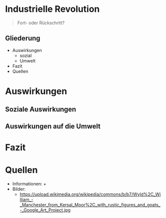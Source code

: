 # Industrielle Revolution
> Fort- oder Rückschritt?



## Gliederung


+ Auswirkungen
  + sozial
  + Umwelt
+ Fazit
+ Quellen



# Auswirkungen


## Soziale Auswirkungen


## Auswirkungen auf die Umwelt



# Fazit



# Quellen
+ Informationen:
  +
+ Bilder:
  + https://upload.wikimedia.org/wikipedia/commons/b/b7/Wyld%2C_William_-_Manchester_from_Kersal_Moor%2C_with_rustic_figures_and_goats_-_Google_Art_Project.jpg

